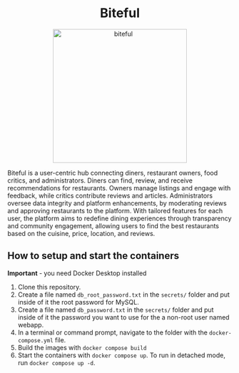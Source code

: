 
<h1 align="center">Biteful</h1>
  <p align="center">
  <img width="300" alt="biteful" src="https://github.com/aidanroche3/biteful/assets/123038068/d99e2aef-20b3-4466-8ca0-d159fca8de91">
  </p>

Biteful is a user-centric hub connecting diners, restaurant owners, food critics, and administrators. Diners can find, review, and receive recommendations for restaurants. Owners manage listings and engage with feedback, while critics contribute reviews and articles. Administrators oversee data integrity and platform enhancements, by moderating reviews and approving restaurants to the platform. With tailored features for each user, the platform aims to redefine dining experiences through transparency and community engagement, allowing users to find the best restaurants based on the cuisine, price, location, and reviews.

## How to setup and start the containers
**Important** - you need Docker Desktop installed

1. Clone this repository.  
1. Create a file named `db_root_password.txt` in the `secrets/` folder and put inside of it the root password for MySQL. 
1. Create a file named `db_password.txt` in the `secrets/` folder and put inside of it the password you want to use for the a non-root user named webapp. 
1. In a terminal or command prompt, navigate to the folder with the `docker-compose.yml` file.  
1. Build the images with `docker compose build`
1. Start the containers with `docker compose up`.  To run in detached mode, run `docker compose up -d`. 




